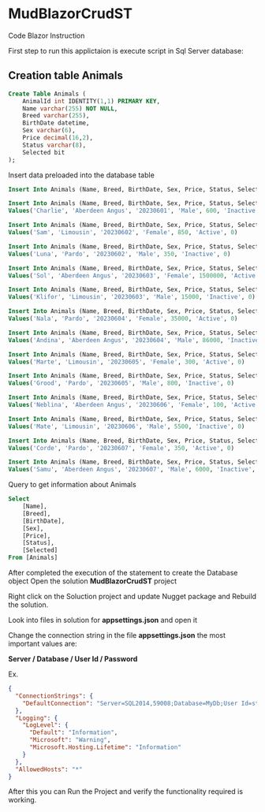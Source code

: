 # MudBlazorCrudST
Code Blazor
Instruction

First step to run this applictaion is execute script in Sql Server database:

## Creation table Animals
```SQL
Create Table Animals (
    AnimalId int IDENTITY(1,1) PRIMARY KEY,
    Name varchar(255) NOT NULL,
    Breed varchar(255),
    BirthDate datetime,
    Sex varchar(6),
    Price decimal(16,2),
    Status varchar(8),
    Selected bit
);
```
Insert data preloaded into the database table

```SQL
Insert Into Animals (Name, Breed, BirthDate, Sex, Price, Status, Selected) Values('Bella', 'Pardo', '20230601', 'Female', 1000000, 'Active', 0)

Insert Into Animals (Name, Breed, BirthDate, Sex, Price, Status, Selected)
Values('Charlie', 'Aberdeen Angus', '20230601', 'Male', 600, 'Inactive', 0)

Insert Into Animals (Name, Breed, BirthDate, Sex, Price, Status, Selected)
Values('Sam', 'Limousin', '20230602', 'Female', 850, 'Active', 0)

Insert Into Animals (Name, Breed, BirthDate, Sex, Price, Status, Selected)
Values('Luna', 'Pardo', '20230602', 'Male', 350, 'Inactive', 0)

Insert Into Animals (Name, Breed, BirthDate, Sex, Price, Status, Selected)
Values('Sol', 'Aberdeen Angus', '20230603', 'Female', 1500000, 'Active', 0)

Insert Into Animals (Name, Breed, BirthDate, Sex, Price, Status, Selected)
Values('Klifor', 'Limousin', '20230603', 'Male', 15000, 'Inactive', 0)

Insert Into Animals (Name, Breed, BirthDate, Sex, Price, Status, Selected)
Values('Nala', 'Pardo', '20230604', 'Female', 35000, 'Active', 0)

Insert Into Animals (Name, Breed, BirthDate, Sex, Price, Status, Selected)
Values('Andina', 'Aberdeen Angus', '20230604', 'Male', 86000, 'Inactive', 0)

Insert Into Animals (Name, Breed, BirthDate, Sex, Price, Status, Selected)
Values('Marte', 'Limousin', '20230605', 'Female', 300, 'Active', 0)

Insert Into Animals (Name, Breed, BirthDate, Sex, Price, Status, Selected)
Values('Grood', 'Pardo', '20230605', 'Male', 800, 'Inactive', 0)

Insert Into Animals (Name, Breed, BirthDate, Sex, Price, Status, Selected)
Values('Neblina', 'Aberdeen Angus', '20230606', 'Female', 100, 'Active', 0)

Insert Into Animals (Name, Breed, BirthDate, Sex, Price, Status, Selected)
Values('Mate', 'Limousin', '20230606', 'Male', 5500, 'Inactive', 0)

Insert Into Animals (Name, Breed, BirthDate, Sex, Price, Status, Selected)
Values('Corde', 'Pardo', '20230607', 'Female', 350, 'Active', 0)

Insert Into Animals (Name, Breed, BirthDate, Sex, Price, Status, Selected)
Values('Samu', 'Aberdeen Angus', '20230607', 'Male', 6000, 'Inactive', 0)
```

Query to get information about Animals

```SQL 
Select 
    [Name], 
    [Breed], 
    [BirthDate], 
    [Sex], 
    [Price], 
    [Status], 
    [Selected] 
From [Animals]
```

After completed the execution of the statement to create the Database object
Open the solution **MudBlazorCrudST** project 

Right click on the Soluction project and update Nugget package and Rebuild the solution.

Look into files in solution for **appsettings.json** and open it
 
Change the connection string in the file **appsettings.json** the most important values are: 

**Server / Database / User Id / Password**

Ex.
```json
{
  "ConnectionStrings": {
    "DefaultConnection": "Server=SQL2014,59008;Database=MyDb;User Id=stgenetics;Password=stgeneticspassword;TrustServerCertificate=True;"
  },
  "Logging": {
    "LogLevel": {
      "Default": "Information",
      "Microsoft": "Warning",
      "Microsoft.Hosting.Lifetime": "Information"
    }
  },
  "AllowedHosts": "*"
}
```
After this you can Run the Project and verify the functionality required is working.
